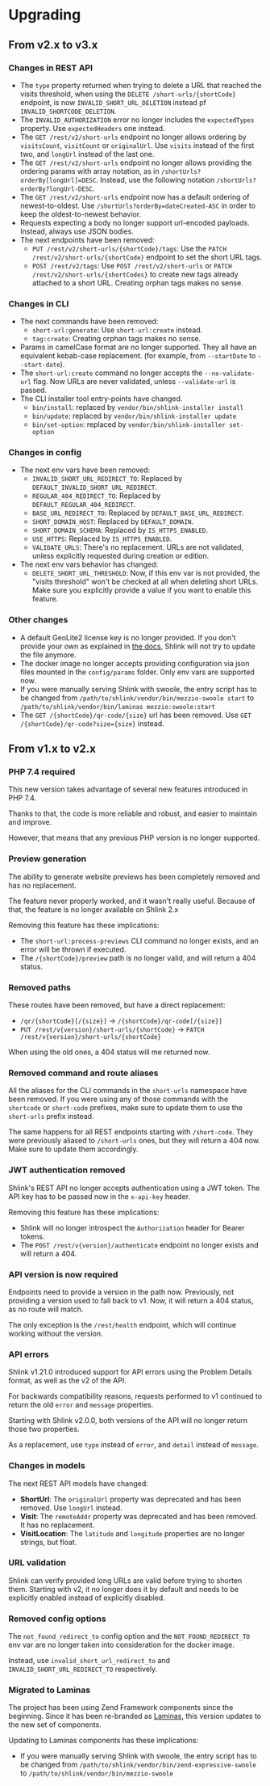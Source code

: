 # Upgrading

## From v2.x to v3.x

### Changes in REST API

* The `type` property returned when trying to delete a URL that reached the visits threshold, when using the `DELETE /short-urls/{shortCode}` endpoint, is now `INVALID_SHORT_URL_DELETION` instead pf `INVALID_SHORTCODE_DELETION`.
* The `INVALID_AUTHORIZATION` error no longer includes the `expectedTypes` property. Use `expectedHeaders` one instead.
* The `GET /rest/v2/short-urls` endpoint no longer allows ordering by `visitsCount`, `visitCount` or `originalUrl`. Use `visits` instead of the first two, and `longUrl` instead of the last one.
* The `GET /rest/v2/short-urls` endpoint no longer allows providing the ordering params with array notation, as in `/shortUrls?orderBy[longUrl]=DESC`. Instead, use the following notation `/shortUrls?orderBy?longUrl-DESC`.
* The `GET /rest/v2/short-urls` endpoint now has a default ordering of newest-to-oldest. Use `/shortUrls?orderBy=dateCreated-ASC` in order to keep the oldest-to-newest behavior.
* Requests expecting a body no longer support url-encoded payloads. Instead, always use JSON bodies.
* The next endpoints have been removed:
  * `PUT /rest/v2/short-urls/{shortCode}/tags`: Use the `PATCH /rest/v2/short-urls/{shortCode}` endpoint to set the short URL tags.
  * `POST /rest/v2/tags`: Use `POST /rest/v2/short-urls` or `PATCH /rest/v2/short-urls/{shortCodes}` to create new tags already attached to a short URL. Creating orphan tags makes no sense.

### Changes in CLI

* The next commands have been removed:
  * `short-url:generate`: Use `short-url:create` instead.
  * `tag:create`: Creating orphan tags makes no sense.
* Params in camelCase format are no longer supported. They all have an equivalent kebab-case replacement. (for example, from `--startDate` to `--start-date`).
* The `short-url:create` command no longer accepts the `--no-validate-url` flag. Now URLs are never validated, unless `--validate-url` is passed.
* The CLI installer tool entry-points have changed.
  * `bin/install`: replaced by `vendor/bin/shlink-installer install`
  * `bin/update`: replaced by `vendor/bin/shlink-installer update`
  * `bin/set-option`: replaced by `vendor/bin/shlink-installer set-option`

### Changes in config

* The next env vars have been removed:
  * `INVALID_SHORT_URL_REDIRECT_TO`: Replaced by `DEFAULT_INVALID_SHORT_URL_REDIRECT`.
  * `REGULAR_404_REDIRECT_TO`: Replaced by `DEFAULT_REGULAR_404_REDIRECT`.
  * `BASE_URL_REDIRECT_TO`: Replaced by `DEFAULT_BASE_URL_REDIRECT`.
  * `SHORT_DOMAIN_HOST`: Replaced by `DEFAULT_DOMAIN`.
  * `SHORT_DOMAIN_SCHEMA`: Replaced by `IS_HTTPS_ENABLED`.
  * `USE_HTTPS`: Replaced by `IS_HTTPS_ENABLED`.
  * `VALIDATE_URLS`: There's no replacement. URLs are not validated, unless explicitly requested during creation or edition.
* The next env vars behavior has changed:
  * `DELETE_SHORT_URL_THRESHOLD`: Now, if this env var is not provided, the "visits threshold" won't be checked at all when deleting short URLs. Make sure you explicitly provide a value if you want to enable this feature.

### Other changes

* A default GeoLite2 license key is no longer provided. If you don't provide your own as explained in [the docs](https://shlink.io/documentation/geolite-license-key/), Shlink will not try to update the file anymore.
* The docker image no longer accepts providing configuration via json files mounted in the `config/params` folder. Only env vars are supported now.
* If you were manually serving Shlink with swoole, the entry script has to be changed from `/path/to/shlink/vendor/bin/mezzio-swoole start` to `/path/to/shlink/vendor/bin/laminas mezzio:swoole:start`
* The `GET /{shortCode}/qr-code/{size}` url has been removed. Use `GET /{shortCode}/qr-code?size={size}` instead.

## From v1.x to v2.x

### PHP 7.4 required

This new version takes advantage of several new features introduced in PHP 7.4.

Thanks to that, the code is more reliable and robust, and easier to maintain and improve.

However, that means that any previous PHP version is no longer supported.

### Preview generation

The ability to generate website previews has been completely removed and has no replacement.

The feature never properly worked, and it wasn't really useful. Because of that, the feature is no longer available on Shlink 2.x

Removing this feature has these implications:

* The `short-url:process-previews` CLI command no longer exists, and an error will be thrown if executed.
* The `/{shortCode}/preview` path is no longer valid, and will return a 404 status.

### Removed paths

These routes have been removed, but have a direct replacement:

* `/qr/{shortCode}[/{size}]` -> `/{shortCode}/qr-code[/{size}]`
* `PUT /rest/v{version}/short-urls/{shortCode}` -> `PATCH /rest/v{version}/short-urls/{shortCode}`

When using the old ones, a 404 status will me returned now.

### Removed command and route aliases

All the aliases for the CLI commands in the `short-urls` namespace have been removed. If you were using any of those commands with the `shortcode` or `short-code` prefixes, make sure to update them to use the `short-urls` prefix instead.

The same happens for all REST endpoints starting with `/short-code`. They were previously aliased to `/short-urls` ones, but they will return a 404 now. Make sure to update them accordingly.

### JWT authentication removed

Shlink's REST API no longer accepts authentication using a JWT token. The API key has to be passed now in the `x-api-key` header.

Removing this feature has these implications:

* Shlink will no longer introspect the `Authorization` header for Bearer tokens.
* The `POST /rest/v{version}/authenticate` endpoint no longer exists and will return a 404.

### API version is now required

Endpoints need to provide a version in the path now. Previously, not providing a version used to fall back to v1. Now, it will return a 404 status, as no route will match.

The only exception is the `/rest/health` endpoint, which will continue working without the version.

### API errors

Shlink v1.21.0 introduced support for API errors using the Problem Details format, as well as the v2 of the API.

For backwards compatibility reasons, requests performed to v1 continued to return the old `error` and `message` properties.

Starting with Shlink v2.0.0, both versions of the API will no longer return those two properties.

As a replacement, use `type` instead of `error`, and `detail` instead of `message`.

### Changes in models

The next REST API models have changed:

* **ShortUrl**: The `originalUrl` property was deprecated and has been removed. Use `longUrl` instead.
* **Visit**: The `remoteAddr` property was deprecated and has been removed. It has no replacement.
* **VisitLocation**: The `latitude` and `longitude` properties are no longer strings, but float.

### URL validation

Shlink can verify provided long URLs are valid before trying to shorten them. Starting with v2, it no longer does it by default and needs to be explicitly enabled instead of explicitly disabled.

### Removed config options

The `not_found_redirect_to` config option and the `NOT_FOUND_REDIRECT_TO` env var are no longer taken into consideration for the docker image.

Instead, use `invalid_short_url_redirect_to` and `INVALID_SHORT_URL_REDIRECT_TO` respectively.

### Migrated to Laminas

The project has been using Zend Framework components since the beginning. Since it has been re-branded as [Laminas](https://getlaminas.org/), this version updates to the new set of components.

Updating to Laminas components has these implications:

* If you were manually serving Shlink with swoole, the entry script has to be changed from `/path/to/shlink/vendor/bin/zend-expressive-swoole` to `/path/to/shlink/vendor/bin/mezzio-swoole`
